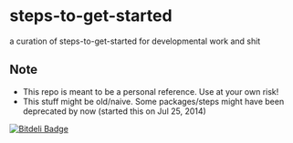 steps-to-get-started
====================

a curation of steps-to-get-started for developmental work and shit

## Note

- This repo is meant to be a personal reference. Use at your own risk!
- This stuff might be old/naive. Some packages/steps might have been deprecated by now (started this on Jul 25, 2014)

[![Bitdeli Badge](https://d2weczhvl823v0.cloudfront.net/arcolife/steps-to-get-started/trend.png)](https://bitdeli.com/free "Bitdeli Badge")
